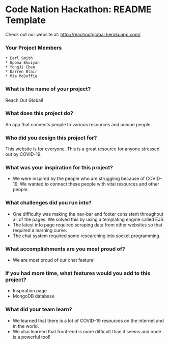 # Code Nation Hackathon: README Template
Check out our website at:
http://reachoutglobal.herokuapp.com/

### Your Project Members
    * Earl Smith
    * Upoma Bhuiyan
    * YongJi Chen
    * Darren Blair
    * Mia McDuffie

### What is the name of your project?    
Reach Out Global!
### What does this project do?
An app that connects people to various resources and unique people. 
### Who did you design this project for?
This website is for everyone. This is a great resource for anyone stressed out by COVID-19. 
### What was your inspiration for this project?
   * We were inspired by the people who are struggling because of COVID-19. We wanted to connect these people with vital resources and other people.
### What challenges did you run into?
   * One difficulty was making the nav-bar and footer consistent throughout all of the pages. We solved this by using a templating engine called EJS.
   * The latest info page required scraping data from other websites so that required a learning curve.
   * The chat system required some researching into socket programming.
### What accomplishments are you most proud of?
   * We are most proud of our chat feature!
### If you had more time, what features would you add to this project?
   * Inspiration page
   * MongoDB database
### What did your team learn?
   * We learned that there is a lot of COVID-19 resources on the internet and in the world. 
   * We also learned that front-end is more difficult than it seems and node is a powerful tool!
